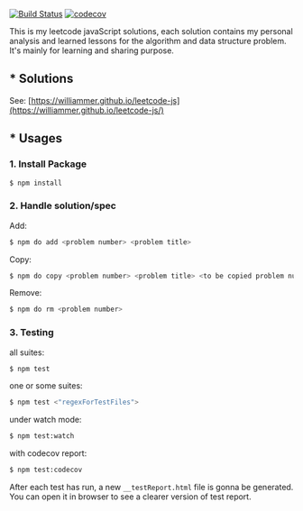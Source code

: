 [![Build Status](https://img.shields.io/travis/Williammer/leetcode-js.svg?branch=master)](https://travis-ci.org/Williammer/leetcode-js)
[![codecov](https://codecov.io/gh/Williammer/leetcode-js/branch/master/graph/badge.svg)](https://codecov.io/gh/Williammer/leetcode-js)


This is my leetcode javaScript solutions, each solution contains my personal analysis and learned lessons for the algorithm and data structure problem.
It's mainly for learning and sharing purpose.


## * Solutions
See: [https://williammer.github.io/leetcode-js](https://williammer.github.io/leetcode-js/)


## * Usages

### 1. Install Package
``` bash
$ npm install
```


### 2. Handle solution/spec
Add:
``` bash
$ npm do add <problem number> <problem title>
```
Copy:
``` bash
$ npm do copy <problem number> <problem title> <to be copied problem number>
```
Remove:
``` bash
$ npm do rm <problem number>
```


### 3. Testing
all suites:
``` bash
$ npm test
```

one or some suites:
``` bash
$ npm test <"regexForTestFiles">
```

under watch mode:
``` bash
$ npm test:watch
```

with codecov report:
``` bash
$ npm test:codecov
```

After each test has run, a new `__testReport.html` file is gonna be generated.
You can open it in browser to see a clearer version of test report.

